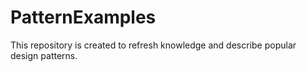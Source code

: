 # PatternExamples
This repository is created to refresh knowledge and describe popular design patterns.
